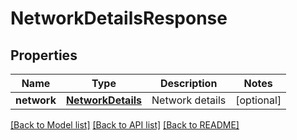 # NetworkDetailsResponse

## Properties
Name | Type | Description | Notes
------------ | ------------- | ------------- | -------------
**network** | [**NetworkDetails**](NetworkDetails.md) | Network details | [optional] 

[[Back to Model list]](../README.md#documentation-for-models) [[Back to API list]](../README.md#documentation-for-api-endpoints) [[Back to README]](../README.md)


